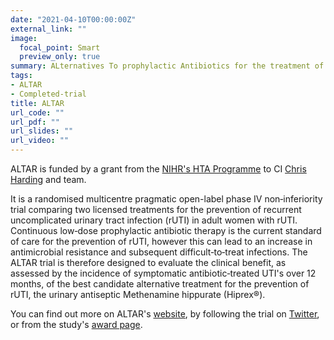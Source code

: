 ```yaml
---
date: "2021-04-10T00:00:00Z"
external_link: ""
image:
  focal_point: Smart
  preview_only: true
summary: ALternatives To prophylactic Antibiotics for the treatment of Recurrent urinary tract infection in women
tags:
- ALTAR
- Completed-trial
title: ALTAR
url_code: ""
url_pdf: ""
url_slides: ""
url_video: ""
---
```


ALTAR is funded by a grant from the [NIHR's HTA Programme](https://www.nihr.ac.uk/explore-nihr/funding-programmes/health-technology-assessment.htm) to CI [Chris Harding](https://www.ncl.ac.uk/medical-sciences/people/profile/chrisharding.html) and team.

It is a randomised multicentre pragmatic open-label phase IV non‐inferiority trial comparing two licensed treatments for the prevention of recurrent uncomplicated urinary tract infection (rUTI) in adult women with rUTI.
Continuous low‐dose prophylactic antibiotic therapy is the current standard of care for the prevention of rUTI, however this can lead to an increase in antimicrobial resistance and subsequent difficult‐to‐treat infections.
The ALTAR trial is therefore designed to evaluate the clinical benefit, as assessed by the incidence of symptomatic antibiotic‐treated UTI's over 12 months, of the best candidate alternative treatment for the prevention of rUTI, the urinary antiseptic Methenamine hippurate (Hiprex®).

You can find out more on ALTAR's [website](https://research.ncl.ac.uk/altar/), by following the trial on [Twitter](https://twitter.com/ALTAR_Trial), or from the study's [award page](https://fundingawards.nihr.ac.uk/award/13/88/21).
